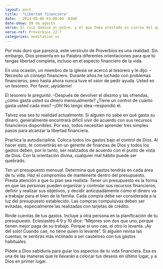 ```yaml
---
layout: post
title:  "Libertad financiera"
date:   2024-08-06 03:00:00 -0300
date-show: 09 de agosto
verse: El rico domina al pobre, y el que toma prestado es siervo del que presta.
verse-ref: Proverbios 22:7
categories: meditation es
---
```


Por más duro que parezca, este versículo de Proverbios es una realidad. Sin embargo, Dios presenta en su Palabra diferentes orientaciones para que tú tengas libertad completa, incluso en el aspecto financiero de la vida.

En una ocasión, un miembro de la iglesia se acercó al tesorero y le dijo: –Necesito un consejo financiero. Durante años he luchado con problemas financieros, pero hasta ahora nunca tuve el valor de pedir ayuda. Usted es un tesorero. Por favor, ¡ayúdeme!

El tesorero le preguntó: –Después de devolver el diezmo y las ofrendas, ¿cómo gasta usted su dinero mensualmente? ¿Tiene un control de cuánto gasta usted cada mes? –¡Oh! No tengo idea –respondió él.

Talvez esa sea tu realidad actualmente. Si alguien no sabe en qué gasta su dinero, generalmente encontrará difícil vivir de acuerdo con sus recursos financieros disponibles. Por eso, todos necesitan aprender tres simples pasos para alcanzar la libertad financiera.

Practica la autodisciplina. Coloca todos los gastos bajo el control de Dios. Al hacer esto, te convertirás en un gerente de finanzas de Dios y todos los gastos deben, por lo tanto, ser realizados de acuerdo con el punto de vista de Dios. Con la orientación divina, cualquier mal hábito puede ser quebrado.

Ten un presupuesto mensual. Determina qué gastos tendrás en cada área de tu vida. Haz el compromiso de mantenerte dentro del presupuesto. Presta atención a que tu plan sea realista. Tener un presupuesto es la forma en que las personas pueden organizar y controlar sus recursos financieros, definir y realizar sus objetivos, y decidir anticipadamente cómo el dinero va a trabajar para el bien de la familia. Cada compra debe ser considerada a la luz del presupuesto establecido. Las compras compulsivas deben ser evitadas, especialmente las realizadas con tarjetas de crédito.

Rinde cuentas de tus gastos. Incluye a otra persona en la planificación de tu presupuesto. Eclesiastés 4:9 y 10 dice: “Mejores son dos que uno, porque tienen mejor paga de su trabajo. Porque si uno cae, el otro lo levanta. ¡Ay del solo! Cuando cae, no tiene quien lo levante”. Si alguien revisa las cuentas, te sentirás más inclinado a ser cauteloso con tus gastos habituales.

Pídele a Dios sabiduría para guiar los aspectos de tu vida financiera. Esa es una de las maneras que te llevarán a colocar tus deseos en último lugar, y a Dios en primer lugar.
